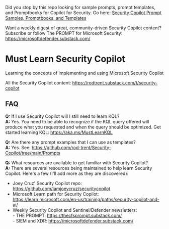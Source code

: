 Did you stop by this repo looking for sample prompts, prompt templates, and Promptbooks for Copilot for Security. Go here: <a href="https://github.com/rod-trent/Security-Copilot/tree/main/Prompts" target="_blank">Security Copilot Prompt Samples, Promptbooks, and Templates</a>

Want a weekly digest of great, community-driven Security Copilot content? Subscribe or follow The PROMPT for Microsoft Security: https://microsoftdefender.substack.com/

# Must Learn Security Copilot<br>

Learning the concepts of implementing and using Microsoft Security Copilot

All the Security Copilot content: https://rodtrent.substack.com/t/security-copilot 


## FAQ<br>

<b>Q:</b> If I use Security Copilot will I still need to learn KQL?<br>
<b>A:</b> Yes. You need to be able to recognize if the KQL query offered will produce what you requested and when the query should be optimized. Get started learning KQL: https://aka.ms/MustLearnKQL

<b>Q:</b> Are there any prompt examples that I can use as templates?<br>
<b>A:</b> Yes. See: https://github.com/rod-trent/Security-Copilot/tree/main/Prompts<br>

<b>Q:</b> What resources are available to get familiar with Security Copilot?<br>
<b>A:</b> There are several resources being maintained to help learn Security Copilot. Here's a few (I'll add more as they are discovered):<br>
* Joey Cruz' Security Copilot repo: https://github.com/iamjoeycruz/securitycopilot
* Microsoft Learn path for Security Copilot: https://learn.microsoft.com/en-us/training/paths/security-copilot-and-ai/
* Weekly Security Copilot and Sentinel/Defender newsletters:<br>
        - THE PROMPT: https://thecfsprompt.substack.com/<br>
        - SIEM and XDR: https://microsoftdefender.substack.com/<br>


<br>
<br><br>


